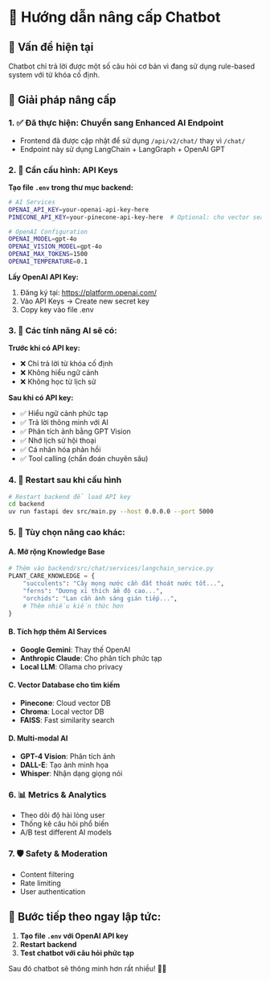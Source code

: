# 🤖 Hướng dẫn nâng cấp Chatbot

## 🎯 Vấn đề hiện tại
Chatbot chỉ trả lời được một số câu hỏi cơ bản vì đang sử dụng rule-based system với từ khóa cố định.

## 🚀 Giải pháp nâng cấp

### 1. **✅ Đã thực hiện: Chuyển sang Enhanced AI Endpoint**
- Frontend đã được cập nhật để sử dụng `/api/v2/chat/` thay vì `/chat/`
- Endpoint này sử dụng LangChain + LangGraph + OpenAI GPT

### 2. **🔧 Cần cấu hình: API Keys**

**Tạo file `.env` trong thư mục backend:**
```bash
# AI Services
OPENAI_API_KEY=your-openai-api-key-here
PINECONE_API_KEY=your-pinecone-api-key-here  # Optional: cho vector search

# OpenAI Configuration
OPENAI_MODEL=gpt-4o
OPENAI_VISION_MODEL=gpt-4o
OPENAI_MAX_TOKENS=1500
OPENAI_TEMPERATURE=0.1
```

**Lấy OpenAI API Key:**
1. Đăng ký tại: https://platform.openai.com/
2. Vào API Keys → Create new secret key
3. Copy key vào file .env

### 3. **🎯 Các tính năng AI sẽ có:**

**Trước khi có API key:**
- ❌ Chỉ trả lời từ khóa cố định
- ❌ Không hiểu ngữ cảnh
- ❌ Không học từ lịch sử

**Sau khi có API key:**
- ✅ Hiểu ngữ cảnh phức tạp
- ✅ Trả lời thông minh với AI
- ✅ Phân tích ảnh bằng GPT Vision
- ✅ Nhớ lịch sử hội thoại
- ✅ Cá nhân hóa phản hồi
- ✅ Tool calling (chẩn đoán chuyên sâu)

### 4. **🔄 Restart sau khi cấu hình**
```bash
# Restart backend để load API key
cd backend
uv run fastapi dev src/main.py --host 0.0.0.0 --port 5000
```

### 5. **🎨 Tùy chọn nâng cao khác:**

#### A. **Mở rộng Knowledge Base**
```python
# Thêm vào backend/src/chat/services/langchain_service.py
PLANT_CARE_KNOWLEDGE = {
    "succulents": "Cây mọng nước cần đất thoát nước tốt...",
    "ferns": "Dương xỉ thích ẩm độ cao...",
    "orchids": "Lan cần ánh sáng gián tiếp...",
    # Thêm nhiều kiến thức hơn
}
```

#### B. **Tích hợp thêm AI Services**
- **Google Gemini**: Thay thế OpenAI
- **Anthropic Claude**: Cho phân tích phức tạp
- **Local LLM**: Ollama cho privacy

#### C. **Vector Database cho tìm kiếm**
- **Pinecone**: Cloud vector DB
- **Chroma**: Local vector DB
- **FAISS**: Fast similarity search

#### D. **Multi-modal AI**
- **GPT-4 Vision**: Phân tích ảnh
- **DALL-E**: Tạo ảnh minh họa
- **Whisper**: Nhận dạng giọng nói

### 6. **📊 Metrics & Analytics**
- Theo dõi độ hài lòng user
- Thống kê câu hỏi phổ biến
- A/B test different AI models

### 7. **🛡️ Safety & Moderation**
- Content filtering
- Rate limiting
- User authentication

## 🎯 Bước tiếp theo ngay lập tức:

1. **Tạo file `.env` với OpenAI API key**
2. **Restart backend**
3. **Test chatbot với câu hỏi phức tạp**

Sau đó chatbot sẽ thông minh hơn rất nhiều! 🧠✨
